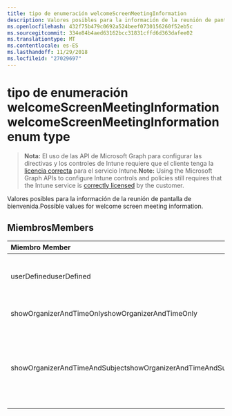 ```yaml
---
title: tipo de enumeración welcomeScreenMeetingInformation
description: Valores posibles para la información de la reunión de pantalla de bienvenida.
ms.openlocfilehash: 432f75b479c0692a524beef0730156260f52eb5c
ms.sourcegitcommit: 334e84b4aed63162bcc31831cffd6d363dafee02
ms.translationtype: MT
ms.contentlocale: es-ES
ms.lasthandoff: 11/29/2018
ms.locfileid: "27029697"
---
```

# <a name="welcomescreenmeetinginformation-enum-type"></a><span data-ttu-id="5c573-103">tipo de enumeración welcomeScreenMeetingInformation</span><span class="sxs-lookup"><span data-stu-id="5c573-103">welcomeScreenMeetingInformation enum type</span></span>

> <span data-ttu-id="5c573-104">**Nota:** El uso de las API de Microsoft Graph para configurar las directivas y los controles de Intune requiere que el cliente tenga la [licencia correcta](https://go.microsoft.com/fwlink/?linkid=839381) para el servicio Intune.</span><span class="sxs-lookup"><span data-stu-id="5c573-104">**Note:** Using the Microsoft Graph APIs to configure Intune controls and policies still requires that the Intune service is [correctly licensed](https://go.microsoft.com/fwlink/?linkid=839381) by the customer.</span></span>

<span data-ttu-id="5c573-105">Valores posibles para la información de la reunión de pantalla de bienvenida.</span><span class="sxs-lookup"><span data-stu-id="5c573-105">Possible values for welcome screen meeting information.</span></span>
## <a name="members"></a><span data-ttu-id="5c573-106">Miembros</span><span class="sxs-lookup"><span data-stu-id="5c573-106">Members</span></span>
|<span data-ttu-id="5c573-107">Miembro	</span><span class="sxs-lookup"><span data-stu-id="5c573-107">Member</span></span>|<span data-ttu-id="5c573-108">Valor</span><span class="sxs-lookup"><span data-stu-id="5c573-108">Value</span></span>|<span data-ttu-id="5c573-109">Descripción</span><span class="sxs-lookup"><span data-stu-id="5c573-109">Description</span></span>|
|:---|:---|:---|
|<span data-ttu-id="5c573-110">userDefined</span><span class="sxs-lookup"><span data-stu-id="5c573-110">userDefined</span></span>|<span data-ttu-id="5c573-111">0</span><span class="sxs-lookup"><span data-stu-id="5c573-111">0</span></span>|<span data-ttu-id="5c573-112">Definido por el usuario, valor predeterminado, sin intención.</span><span class="sxs-lookup"><span data-stu-id="5c573-112">User Defined, default value, no intent.</span></span>|
|<span data-ttu-id="5c573-113">showOrganizerAndTimeOnly</span><span class="sxs-lookup"><span data-stu-id="5c573-113">showOrganizerAndTimeOnly</span></span>|<span data-ttu-id="5c573-114">1</span><span class="sxs-lookup"><span data-stu-id="5c573-114">1</span></span>|<span data-ttu-id="5c573-115">Mostrar organizador y hora sólo.</span><span class="sxs-lookup"><span data-stu-id="5c573-115">Show organizer and time only.</span></span>|
|<span data-ttu-id="5c573-116">showOrganizerAndTimeAndSubject</span><span class="sxs-lookup"><span data-stu-id="5c573-116">showOrganizerAndTimeAndSubject</span></span>|<span data-ttu-id="5c573-117">2</span><span class="sxs-lookup"><span data-stu-id="5c573-117">2</span></span>|<span data-ttu-id="5c573-118">Mostrar el organizador, tiempo y subject (asunto está oculto para las conferencias privadas).</span><span class="sxs-lookup"><span data-stu-id="5c573-118">Show organizer, time and subject (subject is hidden for private meetings).</span></span>|



